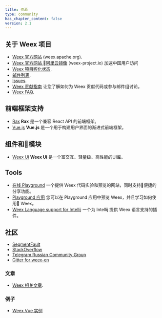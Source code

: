 ```yaml
---
title: 资源
type: community
has_chapter_content: false
version: 2.1
---
```


## 关于 Weex 项目

- [Weex 官方网站](http://weex.apache.org/) (weex.apache.org).
- [Weex 官方网站 阿里云镜像](https://weex-project.io/) (weex-project.io) 加速中国用户访问
- [Weex 项目孵化状态](http://incubator.apache.org/projects/weex.html).
- [邮件列表](https://lists.apache.org/list.html?dev@weex.apache.org).
- [Issues](https://issues.apache.org/jira/projects/WEEX/issues).
- [Weex 贡献指南](https://github.com/apache/incubator-weex/blob/master/CONTRIBUTING.md) 让您了解如何为 Weex 贡献代码或参与邮件组讨论。
- [Weex FAQ](https://weex.apache.org/cn/wiki/faq.html).

## 前端框架支持

- [Rax](https://alibaba.github.io/rax/) **Rax** 是一个兼容 React API 的前端框架。
- [Vue.js](https://vuejs.org/) **Vue.js** 是一个用于构建用户界面的渐进式前端框架。

## 组件和模块

- [Weex Ui](https://alibaba.github.io/weex-ui/) **Weex Ui** 是一个富交互、轻量级、高性能的UI库。

## Tools

- [在线 Playground](http://dotwe.org/vue/) 一个提供 Weex 代码实验和预览的网站，同时支持便捷的分享功能。
- [Playground 应用](https://weex.apache.org/cn/tools/playground.html) 您可以在 Playground 应用中预览 Weex，并且学习如何使用 Weex。
- [Weex Language support for Intellij](https://plugins.jetbrains.com/plugin/9189-weex-language-support) 一个为 Intellij 提供 Weex 语言支持的插件。

## 社区

- [SegmentFault](https://segmentfault.com/t/weex)
- [StackOverflow](https://stackoverflow.com/questions/tagged/weex)
- [Telegram Russian Community Group](https://telegram.me/weex_ru)
- [Gitter for weex-en](https://gitter.im/weex-en/Lobby)

### 文章

- [Weex 相关文章](https://github.com/weexteam/article/issues).

### 例子

- [Weex Vue 实例](https://hanks10100.github.io/weex-vue-examples/)
